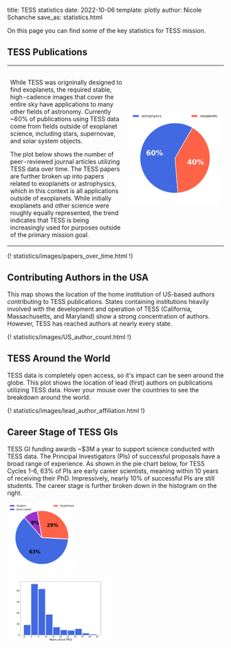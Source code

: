 title: TESS statistics
date: 2022-10-06
template: plotly
author: Nicole Schanche
save_as: statistics.html

On this page you can find some of the key statistics for TESS mission. 

## TESS Publications

<table>
<tr>
    <th colspan="2" style="font-size: 28px;"></th>
</tr>
<tr>
    <td width="55%">
    <p>While TESS was origninally designed to find exoplanets, the required stable, high-cadence images that cover the entire sky have applications to many other fields of astronomy. Currently ~60% of publications using TESS data come from fields outside of exoplanet science, including stars, supernovae, and solar system objects. </p>
    <p>The plot below shows the number of peer-reviewed journal articles utilizing TESS data over time. The TESS papers are further broken up into papers related to exoplanets or astrophysics, which in this context is all applications outside of exoplanets. While initially exoplanets and other science were roughly equally represented, the trend indicates that TESS is being increasingly used for purposes outside of the primary mission goal.</p>
    </td>
    <td width="45%"><img src="images/statistics/publications_piechart.png" class="center"></img></td>

</tr>
</table>


{! statistics/images/papers_over_time.html !}

## Contributing Authors in the USA

This map shows the location of the home institution of US-based authors contributing to TESS publications. States containing institutions heavily involved with the development and operation of TESS (California, Massachusetts, and Maryland) show a strong concentration of authors. However, TESS has reached authors at nearly every state. 

{! statistics/images/US_author_count.html !}

## TESS Around the World

TESS data is completely open access, so it's impact can be seen around the globe. This plot shows the location of lead (first) authors on publications utilizing TESS data. Hover your mouse over the countries to see the breakdown around the world.

{! statistics/images/lead_author_affiliation.html !}

## Career Stage of TESS GIs
TESS GI funding awards ~$3M a year to support science conducted with TESS data. The Principal Investigators (PIs) of successful proposals have a broad range of experience. As shown in the pie chart below, for TESS Cycles 1-6, 63% of PIs are early career scientists, meaning within 10 years of receiving their PhD. Impressively, nearly 10% of successful PIs are still students. The career stage is further broken down in the histogram on the right. 

<table>
<div class="row" style="width: 100%;">
  <div class="column" style="width:40%">
    <img src="images/statistics/career_stage_pie.png"  alt="GI funding pie chart" style="width:80%">
  </div>
  <div class="column" style="width:60%">
    <img src="images/statistics/career_stage_histogram.png"  alt="GI funding histogram" style="width:80%">
  </div>
</div>
</table>
